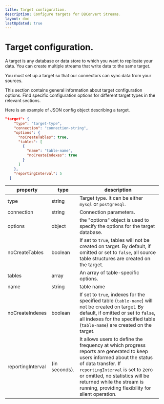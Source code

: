 ```yaml
---
title: Target configuration.
description: Configure targets for DBConvert Streams.
layout: doc
lastUpdated: true
---
```


# Target configuration.

A target is any database or data store to which you want to replicate your data. You can create multiple streams that write data to the same target.

You must set up a target so that our connectors can sync data from your sources.

This section contains general information about target configuration options. Find specific configuration options for different target types in the relevant sections.

Here is an example of JSON config object describing a target.

```json
"target": {
    "type": "target-type",
    "connection": "connection-string",
    "options": {
      "noCreateTables": true,
      "tables": [
        {
          "name": "table-name",
          "noCreateIndexes": true
        }
      ]
    },
    "reportingInterval": 5
  }
```

| property   | type   | description                                            |
| ---------- | ------ | ------------------------------------------------------ |
| type       | string | Target type. It can be either `mysql` or `postgresql`. |
| connection | string | Connection parameters.                                 |
| options |object  | the "options" object is used to specify the options for the target database.                         |
| noCreateTables | boolean | If set to `true`, tables will not be created on target. By default, if omitted or set to `false`, all source table structures are created on the target. |
| tables | array | An array of table-specific options. |
| name | string | table name |
| noCreateIndexes | boolean | If set to `true`, indexes for  the specified table (`table-name`) will not be created on target. By default, if omitted or set to `false`, all indexes for the specified table (`table-name`) are created on the target.|
| reportingInterval |(in seconds).| It allows users to define the frequency at which progress reports are generated to keep users informed about the status of data transfer.  If `reportingInterval` is set to zero or omitted, no statistics will be returned while the stream is running, providing flexibility for silent operation.     |
